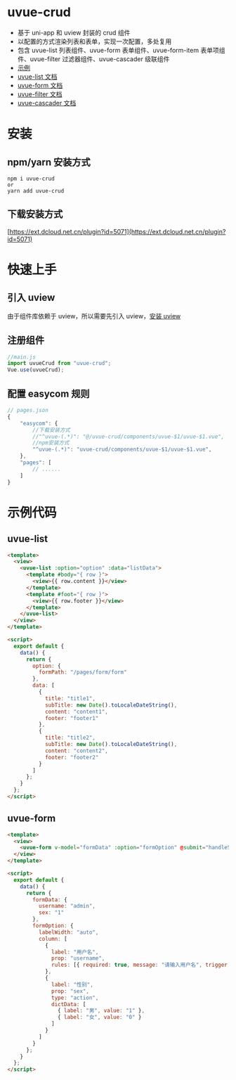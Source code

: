 # uvue-crud

- 基于 uni-app 和 uview 封装的 crud 组件
- 以配置的方式渲染列表和表单，实现一次配置，多处复用
- 包含 uvue-list 列表组件、uvue-form 表单组件、uvue-form-item 表单项组件、uvue-filter 过滤器组件、uvue-cascader 级联组件
- [示例](https://soullyoko.github.io/uvue-crud/build/h5)
- [uvue-list 文档](https://github.com/SoulLyoko/uvue-crud/blob/master/uvue-crud/components/uvue-list/README.md)
- [uvue-form 文档](https://github.com/SoulLyoko/uvue-crud/blob/master/uvue-crud/components/uvue-form/README.md)
- [uvue-filter 文档](https://github.com/SoulLyoko/uvue-crud/blob/master/uvue-crud/components/uvue-filter/README.md)
- [uvue-cascader 文档](https://github.com/SoulLyoko/uvue-crud/blob/master/uvue-crud/components/uvue-cascader/README.md)

# 安装

## npm/yarn 安装方式

```
npm i uvue-crud
or
yarn add uvue-crud
```

## 下载安装方式

[https://ext.dcloud.net.cn/plugin?id=5071](https://ext.dcloud.net.cn/plugin?id=5071)

# 快速上手

## 引入 uview

由于组件库依赖于 uview，所以需要先引入 uview，[安装 uview](https://www.uviewui.com/components/setting.html)

## 注册组件

```js
//main.js
import uvueCrud from "uvue-crud";
Vue.use(uvueCrud);
```

## 配置 easycom 规则

```js
// pages.json
{
    "easycom": {
		//下载安装方式
        //"^uvue-(.*)": "@/uvue-crud/components/uvue-$1/uvue-$1.vue",
		//npm安装方式
        "^uvue-(.*)": "uvue-crud/components/uvue-$1/uvue-$1.vue",
    },
    "pages": [
        // ......
    ]
}
```

# 示例代码

## uvue-list

```html
<template>
  <view>
    <uvue-list :option="option" :data="listData">
      <template #body="{ row }">
        <view>{{ row.content }}</view>
      </template>
      <template #foot="{ row }">
        <view>{{ row.footer }}</view>
      </template>
    </uvue-list>
  </view>
</template>

<script>
  export default {
    data() {
      return {
        option: {
          formPath: "/pages/form/form"
        },
        data: [
          {
            title: "title1",
            subTitle: new Date().toLocaleDateString(),
            content: "content1",
            footer: "footer1"
          },
          {
            title: "title2",
            subTitle: new Date().toLocaleDateString(),
            content: "content2",
            footer: "footer2"
          }
        ]
      };
    }
  };
</script>
```

## uvue-form

```html
<template>
  <view>
    <uvue-form v-model="formData" :option="formOption" @submit="handleSubmit"></uvue-form>
  </view>
</template>

<script>
  export default {
    data() {
      return {
        formData: {
          username: "admin",
          sex: "1"
        },
        formOption: {
          labelWidth: "auto",
          column: [
            {
              label: "用户名",
              prop: "username",
              rules: [{ required: true, message: "请输入用户名", trigger: "change" }]
            },
            {
              label: "性别",
              prop: "sex",
              type: "action",
              dictData: [
                { label: "男", value: "1" },
                { label: "女", value: "0" }
              ]
            }
          ]
        }
      };
    }
  };
</script>
```
